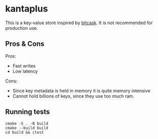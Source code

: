 # kantaplus

This is a key-value store inspired by [bitcask](https://riak.com/assets/bitcask-intro.pdf). It is not recommended for production use.

## Pros & Cons

Pros:
* Fast writes
* Low latency

Cons:
* Since key metadata is held in memory it is quite memory intensive
* Cannot hold billions of keys, since they use too much ram.

## Running tests

```
cmake -S . -B build
cmake --build build
cd build && ctest
```
